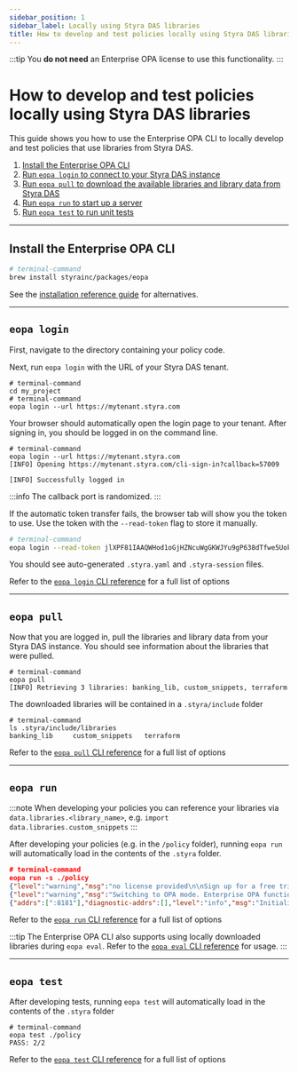 ```yaml
---
sidebar_position: 1
sidebar_label: Locally using Styra DAS libraries
title: How to develop and test policies locally using Styra DAS libraries
---
```


:::tip
You **do not need** an Enterprise OPA license to use this functionality.
:::


# How to develop and test policies locally using Styra DAS libraries

This guide shows you how to use the Enterprise OPA CLI to locally develop and test policies that use libraries from Styra DAS.

1. [Install the Enterprise OPA CLI](#install-the-enterprise-opa-cli)
1. [Run `eopa login` to connect to your Styra DAS instance](#eopa-login)
1. [Run `eopa pull` to download the available libraries and library data from Styra DAS](#eopa-pull)
1. [Run `eopa run` to start up a server](#eopa-run)
1. [Run `eopa test` to run unit tests](#eopa-test)

---


## Install the Enterprise OPA CLI

```sh
# terminal-command
brew install styrainc/packages/eopa
```

See the [installation reference guide](/enterprise-opa/how-to/install) for alternatives.

---


## `eopa login`

First, navigate to the directory containing your policy code.

Next, run `eopa login` with the URL of your Styra DAS tenant.

```shell-session
# terminal-command
cd my_project
# terminal-command
eopa login --url https://mytenant.styra.com
```

Your browser should automatically open the login page to your tenant. After signing in, you should be logged in on the command line.

```shell-session
# terminal-command
eopa login --url https://mytenant.styra.com
[INFO] Opening https://mytenant.styra.com/cli-sign-in?callback=57009

[INFO] Successfully logged in
```
:::info
The callback port is randomized.
:::

If the automatic token transfer fails, the browser tab will show you the
token to use. Use the token with the `--read-token` flag to store it manually.

```sh
# terminal-command
eopa login --read-token jlXPF81IAAQWHod1oGjHZNcuWgGKWJYu9gP638dTfwe5UokU7XlGeWGm38m8SWCU460OKiPq-8w=
```

You should see auto-generated `.styra.yaml` and `.styra-session` files.

Refer to the [`eopa login` CLI reference](/enterprise-opa/reference/cli-reference#eopa-login) for a full list of options

---


## `eopa pull`

Now that you are logged in, pull the libraries and library data from your Styra DAS instance.
You should see information about the libraries that were pulled.

```shell-session
# terminal-command
eopa pull
[INFO] Retrieving 3 libraries: banking_lib, custom_snippets, terraform
```

The downloaded libraries will be contained in a `.styra/include` folder

```shell-session
# terminal-command
ls .styra/include/libraries
banking_lib     custom_snippets   terraform
```


Refer to the [`eopa pull` CLI reference](/enterprise-opa/reference/cli-reference#eopa-pull) for a full list of options

---


## `eopa run`

:::note
When developing your policies you can reference your libraries via `data.libraries.<library_name>`, e.g. `import data.libraries.custom_snippets`
:::

After developing your policies (e.g. in the `/policy` folder), running `eopa run` will automatically load in the contents of the `.styra` folder.

```json
# terminal-command
eopa run -s ./policy
{"level":"warning","msg":"no license provided\n\nSign up for a free trial now by running `eopa license trial`\n\nIf you already have a license:\n    Define either \"EOPA_LICENSE_KEY\" or \"EOPA_LICENSE_TOKEN\" in your environment\n        - or -\n    Provide the `--license-key` or `--license-token` flag when running a command\n\nFor more information on licensing Enterprise OPA visit https://docs.styra.com/enterprise-opa/installation/licensing","time":"2024-02-15T13:48:54-08:00"}
{"level":"warning","msg":"Switching to OPA mode. Enterprise OPA functionality will be disabled.","time":"2024-02-15T13:48:54-08:00"}
{"addrs":[":8181"],"diagnostic-addrs":[],"level":"info","msg":"Initializing server. OPA is running on a public (0.0.0.0) network interface. Unless you intend to expose OPA outside of the host, binding to the localhost interface (--addr localhost:8181) is recommended. See https://www.openpolicyagent.org/docs/security/#interface-binding","time":"2024-02-15T13:48:54-08:00"}
```

Refer to the [`eopa run` CLI reference](/enterprise-opa/reference/cli-reference#eopa-login) for a full list of options

:::tip
The Enterprise OPA CLI also supports using locally downloaded libraries during `eopa eval`. Refer to the [`eopa eval` CLI reference](/enterprise-opa/reference/cli-reference#eopa-eval) for usage.
:::

---


## `eopa test`

After developing tests, running `eopa test` will automatically load in the contents of the `.styra` folder

```shell-session
# terminal-command
eopa test ./policy
PASS: 2/2
```

Refer to the [`eopa test` CLI reference](/enterprise-opa/reference/cli-reference#eopa-test) for a full list of options
